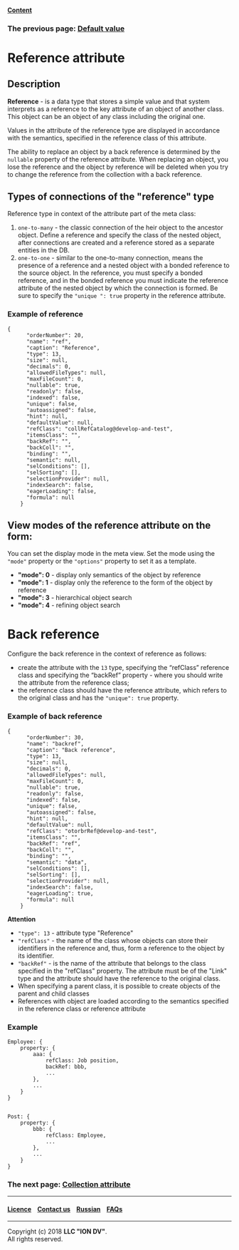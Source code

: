 #### [Content](/docs/en/index.md)

### The previous page: [Default value](/docs/en/2_system_description/metadata_structure/meta_class/atr_default_value.md)  

# Reference attribute

## Description

**Reference** - is a data type that stores a simple value and that system interprets as a reference to the key attribute of an object of another class. This object can be an object of any class including the original one.

Values in the attribute of the reference type are displayed in accordance with the semantics, specified in the reference class of this attribute.

The ability to replace an object by a back reference is determined by the `nullable` property of the reference attribute. When replacing an object, you lose the reference and the object by reference will be deleted when you try to change the reference from the collection with a back reference.

## Types of connections of the "reference" type

Reference type in context of the attribute part of the meta class:

1. `one-to-many` - the classic connection of the heir object to the ancestor object. Define a reference and specify the class of the nested object, after connections are created and a reference stored as a separate entities in the DB.
2. `one-to-one` - similar to the one-to-many connection, means the presence of a reference and a nested object with a bonded reference to the source object. In the reference, you must specify a bonded reference, and in the bonded reference you must indicate the reference attribute of the nested object by which the connection is formed. Be sure to specify the `"unique ": true` property in the reference attribute. 

### Example of reference

```
{
      "orderNumber": 20,
      "name": "ref",
      "caption": "Reference",
      "type": 13,
      "size": null,
      "decimals": 0,
      "allowedFileTypes": null,
      "maxFileCount": 0,
      "nullable": true,
      "readonly": false,
      "indexed": false,
      "unique": false,
      "autoassigned": false,
      "hint": null,
      "defaultValue": null,
      "refClass": "collRefCatalog@develop-and-test",
      "itemsClass": "",
      "backRef": "",
      "backColl": "",
      "binding": "",
      "semantic": null,
      "selConditions": [],
      "selSorting": [],
      "selectionProvider": null,
      "indexSearch": false,
      "eagerLoading": false,
      "formula": null
    }
```  

## View modes of the reference attribute on the form:

You can set the display mode in the meta view. Set the mode using the `"mode"` property or the `"options"` property to set it as a template.

* **"mode": 0** - display only semantics of the object by reference
* **"mode": 1** - display only the reference to the form of the object by reference
* **"mode": 3** - hierarchical object search
* **"mode": 4** - refining object search

# Back reference 

Configure the back reference in the context of reference as follows:
- create the attribute with the `13` type, specifying the “refClass” reference class and specifying the “backRef” property - where you should write the attribute from the reference class;
- the reference class should have the reference attribute, which refers to the original class and has the `"unique": true` property. 

### Example of back reference

```
{
      "orderNumber": 30,
      "name": "backref",
      "caption": "Back reference",
      "type": 13,
      "size": null,
      "decimals": 0,
      "allowedFileTypes": null,
      "maxFileCount": 0,
      "nullable": true,
      "readonly": false,
      "indexed": false,
      "unique": false,
      "autoassigned": false,
      "hint": null,
      "defaultValue": null,
      "refClass": "otorbrRef@develop-and-test",
      "itemsClass": "",
      "backRef": "ref",
      "backColl": "",
      "binding": "",
      "semantic": "data",
      "selConditions": [],
      "selSorting": [],
      "selectionProvider": null,
      "indexSearch": false,
      "eagerLoading": true,
      "formula": null
    }
```  

**Attention**
- `"type": 13` - attribute type "Reference"
- `"refClass"` - the name of the class whose objects can store their identifiers in the reference and, thus, form a reference to the object by its identifier.
- `"backRef"` - is the name of the attribute that belongs to the class specified in the "refClass" property. The attribute must be of the "Link" type and the attribute should have the reference to the original class.
- When specifying a parent class, it is possible to create objects of the parent and child classes
- References with object are loaded according to the semantics specified in the reference class or reference attribute

### Example

```
Employee: {
    property: {
        aaa: {
            refClass: Job position,
            backRef: bbb,
            ...
        },
        ...
    }
}
    
        
Post: {
    property: {
        bbb: {
            refClass: Employee,
            ...
        },    
        ...
    }
}
```


### The next page: [Collection attribute](/docs/en/2_system_description/metadata_structure/meta_class/atr_itemclass_backcoll.md)
--------------------------------------------------------------------------  


 #### [Licence](/LICENCE.md) &ensp;  [Contact us](https://iondv.com) &ensp;  [Russian](/docs/ru/2_system_description/metadata_structure/meta_class/atr_ref_backref.md)   &ensp; [FAQs](/faqs.md)   <div><img src="https://mc.iondv.com/watch/local/docs/framework" style="position:absolute; left:-9999px;" height=1 width=1 alt="iondv metrics"></div>       



--------------------------------------------------------------------------  

Copyright (c) 2018 **LLC "ION DV"**.      
All rights reserved. 